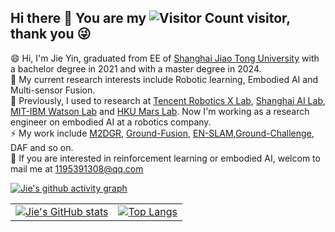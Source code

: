 ## Hi there 👋 You are my ![Visitor Count](https://profile-counter.glitch.me/sjtuyinjie/count.svg) visitor, thank you :stuck_out_tongue_winking_eye:

<!--
**sjtuyinjie/sjtuyinjie** is a ✨ _special_ ✨ repository because its `README.md` (this file) appears on your GitHub profile. 

Here are some ideas to get you started:

- 🔭 I’m currently working on ...
- 🌱 I’m currently learning ...
- 👯 I’m looking to collaborate on ...
- 🤔 I’m looking for help with ...
- 💬 Ask me about ...
- 📫 How to reach me: ...
- 😄 Pronouns: ...
- ⚡ Fun fact: ...
-->




😄 Hi, I'm Jie Yin, graduated from EE of [Shanghai Jiao Tong University](https://en.sjtu.edu.cn/) with a bachelor degree in 2021 and with a master degree in 2024. </br>
🔭 My current research interests include Robotic learning, Embodied AI and Multi-sensor Fusion. </br>
🌱 Previously, I used to research at [Tencent Robotics X Lab](https://roboticsx.tencent.com/#/), [Shanghai AI Lab](https://www.shlab.org.cn/), [MIT-IBM Watson Lab](https://mitibmwatsonailab.mit.edu/) and [HKU Mars Lab](https://github.com/hku-mars). Now I'm working as a research engineer on embodied AI at a robotics company.</br>
⚡ My work include [M2DGR](https://github.com/SJTU-ViSYS/M2DGR), [Ground-Fusion](https://github.com/SJTU-ViSYS/Ground-Fusion), [EN-SLAM](https://github.com/DelinQu/EN-SLAM),[Ground-Challenge](https://github.com/sjtuyinjie/Ground-Challenge), DAF and so on.</br>
💬 If you are interested in reinforcement learning or embodied AI, welcom to mail me at 1195391308@qq.com


[![Jie's github activity graph](https://github-readme-activity-graph.vercel.app/graph?username=sjtuyinjie&theme=react)](https://github.com/ashutosh00710/github-readme-activity-graph)



<table>
  <tr>
    <!-- GitHub Stats Card -->
    <td>
      <a href="https://github.com/anuraghazra/github-readme-stats">
        <img src="https://github-readme-stats.vercel.app/api?username=sjtuyinjie" alt="Jie's GitHub stats">
      </a>
    </td>
    <!-- Top Languages Card -->
    <td>
      <a href="https://github.com/anuraghazra/github-readme-stats">
        <img src="https://github-readme-stats.vercel.app/api/top-langs/?username=sjtuyinjie&layout=compact&theme=tokyonight" alt="Top Langs">
      </a>
    </td>
  </tr>
</table>








